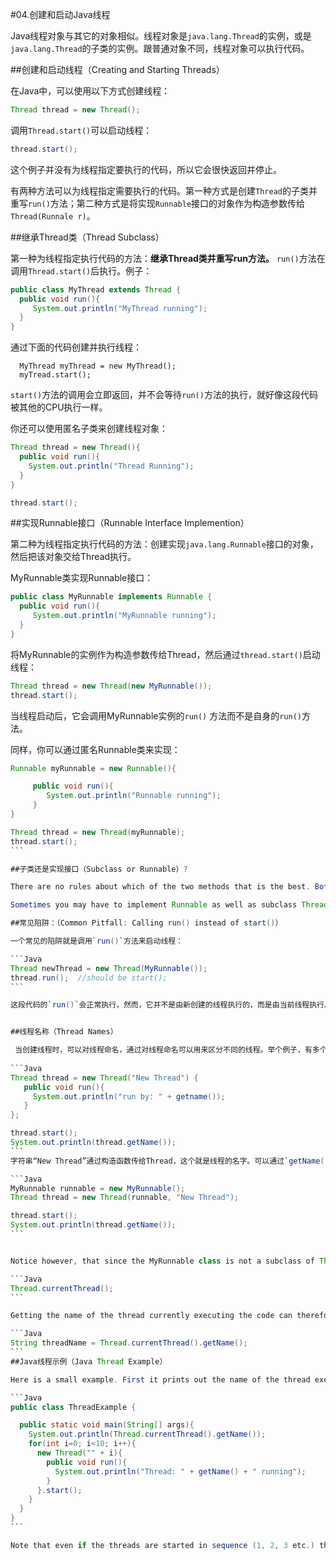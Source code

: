 #04.创建和启动Java线程

Java线程对象与其它的对象相似。线程对象是`java.lang.Thread`的实例，或是`java.lang.Thread`的子类的实例。跟普通对象不同，线程对象可以执行代码。

##创建和启动线程（Creating and Starting Threads）

在Java中，可以使用以下方式创建线程：

```Java
Thread thread = new Thread();
```

调用`Thread.start()`可以启动线程：

```Java
thread.start();
```

这个例子并没有为线程指定要执行的代码，所以它会很快返回并停止。

有两种方法可以为线程指定需要执行的代码。第一种方式是创建`Thread`的子类并重写`run()`方法；第二种方式是将实现`Runnable`接口的对象作为构造参数传给`Thread(Runnale r)`。

##继承Thread类（Thread Subclass）

第一种为线程指定执行代码的方法：**继承Thread类并重写run方法。**  `run()`方法在调用`Thread.start()`后执行。例子：

```Java
public class MyThread extends Thread {
  public void run(){
     System.out.println("MyThread running");
  }
}
```

通过下面的代码创建并执行线程：

```
  MyThread myThread = new MyThread();
  myTread.start();
```

`start()`方法的调用会立即返回，并不会等待`run()`方法的执行，就好像这段代码被其他的CPU执行一样。

你还可以使用匿名子类来创建线程对象：

```Java
Thread thread = new Thread(){
  public void run(){
    System.out.println("Thread Running");
  }
}

thread.start();
```

##实现Runnable接口（Runnable Interface Implemention）

第二种为线程指定执行代码的方法：创建实现`java.lang.Runnable`接口的对象，然后把该对象交给Thread执行。

MyRunnable类实现Runnable接口：

```Java
public class MyRunnable implements Runnable {
  public void run(){
     System.out.println("MyRunnable running");
  }
}
```

将MyRunnable的实例作为构造参数传给Thread，然后通过`thread.start()`启动线程：

```Java
Thread thread = new Thread(new MyRunnable());
thread.start();
```

当线程启动后，它会调用MyRunnable实例的`run()` 方法而不是自身的`run()`方法。


同样，你可以通过匿名Runnable类来实现：

````Java
Runnable myRunnable = new Runnable(){

	 public void run(){
		System.out.println("Runnable running");
	 }
}

Thread thread = new Thread(myRunnable);
thread.start();
```

##子类还是实现接口（Subclass or Runnable）?

There are no rules about which of the two methods that is the best. Both methods works. Personally though, I prefer implementing Runnable, and handing an instance of the implementation to a Thread instance. When having the Runnable's executed by a thread pool it is easy to queue up the Runnable instances until a thread from the pool is idle. This is a little harder to do with Thread subclasses.

Sometimes you may have to implement Runnable as well as subclass Thread. For instance, if creating a subclass of Thread that can execute more than one Runnable. This is typically the case when implementing a thread pool. ??? Thread本身已经实现Runnable接口，这段话如何理解？？

##常见陷阱：（Common Pitfall: Calling run() instead of start()）

一个常见的陷阱就是调用`run()`方法来启动线程：

```Java
Thread newThread = new Thread(MyRunnable());
thread.run();  //should be start();
```

这段代码的`run()`会正常执行，然而，它并不是由新创建的线程执行的，而是由当前线程执行。如果要创建新的线程来执行，必须调用`start()`方法而不是`run()`方法。


##线程名称（Thread Names）

 当创建线程时，可以对线程命名，通过对线程命名可以用来区分不同的线程。举个例子，有多个线程通过`System.out`写内容到控制台，那么可以通过名字很方便地区分不同的线程：
 
```Java
Thread thread = new Thread("New Thread") {
   public void run(){
     System.out.println("run by: " + getname());
   }
};

thread.start();
System.out.println(thread.getName());
```
字符串“New Thread”通过构造函数传给Thread，这个就是线程的名字。可以通过`getName()`获取线程的名字。使用Runnable接口时，可以通过如下方式进行命名：

```Java
MyRunnable runnable = new MyRunnable();
Thread thread = new Thread(runnable, "New Thread");

thread.start();
System.out.println(thread.getName());
```


Notice however, that since the MyRunnable class is not a subclass of Thread, it does not have access to the getName() method of the thread executing it. A reference to the currently executing thread can be obtained using the call

```Java
Thread.currentThread();
```

Getting the name of the thread currently executing the code can therefore be done like this:

```Java
String threadName = Thread.currentThread().getName();
```
##Java线程示例（Java Thread Example）

Here is a small example. First it prints out the name of the thread executing the main() method. This thread is assigned by the JVM. Then it starts up 10 threads and give them all a number as name ("" + i). Each thread then prints its name out, and then stops executing.

```Java
public class ThreadExample {

  public static void main(String[] args){
    System.out.println(Thread.currentThread().getName());
    for(int i=0; i<10; i++){
      new Thread("" + i){
        public void run(){
          System.out.println("Thread: " + getName() + " running");
        }
      }.start();
    }
  }
}
```

Note that even if the threads are started in sequence (1, 2, 3 etc.) they may not execute sequentially, meaning thread 1 may not be the first thread to write its name to System.out. This is because the threads are in principle executing in parallel and not sequentially. The JVM and/or operating system determines the order in which the threads are executed. This order does not have to be the same order in which they were started.